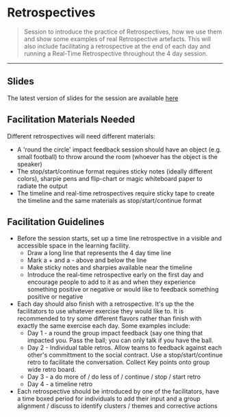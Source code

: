 # Retrospectives

> Session to introduce the practice of Retrospectives, how we use them and show some examples of real Retrospective artefacts. This will also include facilitating a retrospective at the end of each day and running a Real-Time Retrospective throughout the 4 day session.

_____


## Slides

The latest version of slides for the session are available [here](https://docs.google.com/presentation/d/1hGEmM3n-tO6FzKldukQCu_Oqsk_z1egv4t2_QEskTow/edit?usp=sharing)




## Facilitation Materials Needed

Different retrospectives will need different materials:
* A 'round the circle' impact feedback session should have an object (e.g. small football) to throw around the room (whoever has the object is the speaker)
* The stop/start/continue format requires sticky notes (ideally different colors), sharpie pens and flip-chart or magic whiteboard paper to radiate the output
* The timeline and real-time retrospectives require sticky tape to create the timeline and the same materials as stop/start/continue format



## Facilitation Guidelines

* Before the session starts, set up a time line retrospective in a visible and accessible space in the learning facility.
    * Draw a long line that represents the 4 day time line
    * Mark a + and a - above and below the line
    * Make sticky notes and sharpies available near the timeline
    * Introduce the real-time retrospective early on the first day and encourage people to add to it as and when they experience something positive or negative or would like to feedback something positive or negative 
* Each day should also finish with a retrospective. It's up the the facilitators to use whatever exercise they would like to. It is recommended to try some different flavors rather than finish with exactly the same exercise each day. Some examples include:
    * Day 1 - a round the group impact feedback (say one thing that impacted you. Pass the ball; you can only talk if you have the ball. 
    * Day 2 - Individual table retros. Allow teams to feedback against each other's committment to the social contract. Use a  stop/start/continue retro to facilitate the conversation. Collect Key points onto group wide retro board.
    * Day 3 - a do more of / do less of / continue / stop / start retro
    * Day 4 - a timeline retro
* Each retrospective should be introduced by one of the facilitators, have a time boxed period for individuals to add their input and a group alignment / discuss to identify clusters / themes and corrective actions
